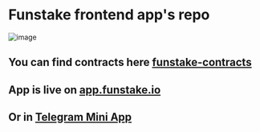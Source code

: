 # Funstake frontend app's repo

![image](https://github.com/user-attachments/assets/a9d59455-fa9d-4c36-9af0-5cb3cb0bcbd0)


## You can find contracts here [funstake-contracts](https://github.com/opengate-labs/funstake-contracts)


## App is live on [app.funstake.io](https://app.funstake.io/)
## Or in [Telegram Mini App](https://t.me/funstake_bot)
